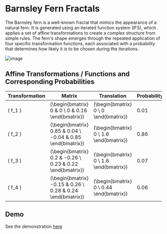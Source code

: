 # Barnsley Fern Fractals

The Barnsley fern is a well-known fractal that mimics the appearance of a natural fern. It is generated using an iterated function system (IFS), which applies a set of affine transformations to create a complex structure from simple rules. The fern's shape emerges through the repeated application of four specific transformation functions, each associated with a probability that determines how likely it is to be chosen during the iterations.

![image](https://github.com/user-attachments/assets/6a865111-a185-4f40-94ef-e89191891345)

## Affine Transformations / Functions and Corresponding Probabilities

| Transformation | Matrix                                           | Translation             | Probability |
|----------------|--------------------------------------------------|-------------------------|-------------|
| \( f_1 \)      | \(\begin{bmatrix} 0 & 0 \\ 0 & 0.16 \end{bmatrix}\) | \(\begin{bmatrix} 0 \\ 0 \end{bmatrix}\)     | 0.01        |
| \( f_2 \)      | \(\begin{bmatrix} 0.85 & 0.04 \\ -0.04 & 0.85 \end{bmatrix}\) | \(\begin{bmatrix} 0 \\ 1.6 \end{bmatrix}\) | 0.86        |
| \( f_3 \)      | \(\begin{bmatrix} 0.2 & -0.26 \\ 0.23 & 0.22 \end{bmatrix}\) | \(\begin{bmatrix} 0 \\ 1.6 \end{bmatrix}\) | 0.07        |
| \( f_4 \)      | \(\begin{bmatrix} -0.15 & 0.26 \\ 0.28 & 0.24 \end{bmatrix}\) | \(\begin{bmatrix} 0 \\ 0.44 \end{bmatrix}\) | 0.06        |

## Demo

See the demonstration [here](barnsley-fern.vercel.app)
